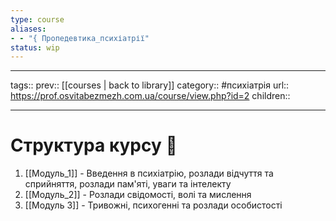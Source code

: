 ```yaml
---
type: course
aliases: 
- - "{ Пропедевтика_психіатрії"
status: wip
---
```


---
tags::
prev:: [[courses | back to library]]
category:: #психіатрія 
url:: https://prof.osvitabezmezh.com.ua/course/view.php?id=2
children::

---

# Структура курсу 🧾
1. [[Модуль_1]] - Введення в психіатрію, розлади відчуття та сприйняття, розлади пам'яті, уваги та інтелекту
2. [[Модуль_2]] - Розлади свідомості, волі та мислення
3. [[Модуль 3]] - Тривожні, психогенні та розлади особистості


